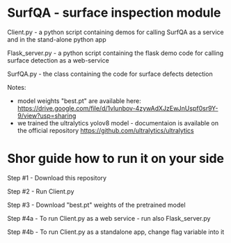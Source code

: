 # SurfQA - surface inspection module

Client.py - a python script containing demos for calling SurfQA as a service and in the stand-alone python app

Flask_server.py - a python script containing the flask demo code for calling surface detection as a web-service

SurfQA.py - the class containing the code for surface defects detection




Notes: 
* model weights "best.pt" are available here: https://drive.google.com/file/d/1vlunbov-4zywAdXJzEwJnUspf0sr9Y-9/view?usp=sharing 
* we trained the ultralytics yolov8 model - documentaion is available on the official repository https://github.com/ultralytics/ultralytics

# Shor guide how to run it on your side

Step #1 - Download this repository

Step #2 - Run Client.py

Step #3 - Download "best.pt" weights of the pretrained model

Step #4a - To run Client.py as a web service - run also Flask_server.py 

Step #4b - To run Client.py as a standalone app, change flag variable into it
